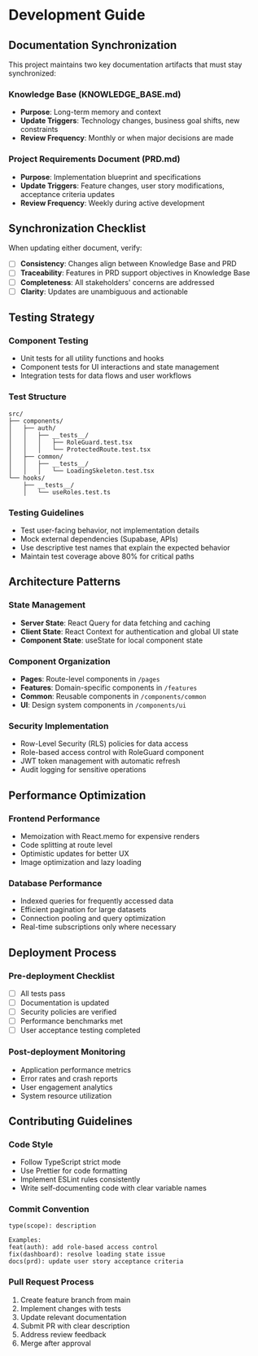 # Development Guide

## Documentation Synchronization

This project maintains two key documentation artifacts that must stay synchronized:

### Knowledge Base (KNOWLEDGE_BASE.md)
- **Purpose**: Long-term memory and context
- **Update Triggers**: Technology changes, business goal shifts, new constraints
- **Review Frequency**: Monthly or when major decisions are made

### Project Requirements Document (PRD.md)  
- **Purpose**: Implementation blueprint and specifications
- **Update Triggers**: Feature changes, user story modifications, acceptance criteria updates
- **Review Frequency**: Weekly during active development

## Synchronization Checklist

When updating either document, verify:

- [ ] **Consistency**: Changes align between Knowledge Base and PRD
- [ ] **Traceability**: Features in PRD support objectives in Knowledge Base
- [ ] **Completeness**: All stakeholders' concerns are addressed
- [ ] **Clarity**: Updates are unambiguous and actionable

## Testing Strategy

### Component Testing
- Unit tests for all utility functions and hooks
- Component tests for UI interactions and state management
- Integration tests for data flows and user workflows

### Test Structure
```
src/
├── components/
│   ├── auth/
│   │   ├── __tests__/
│   │   │   ├── RoleGuard.test.tsx
│   │   │   └── ProtectedRoute.test.tsx
│   ├── common/
│   │   ├── __tests__/
│   │   │   └── LoadingSkeleton.test.tsx
└── hooks/
    ├── __tests__/
    │   └── useRoles.test.ts
```

### Testing Guidelines
- Test user-facing behavior, not implementation details
- Mock external dependencies (Supabase, APIs)
- Use descriptive test names that explain the expected behavior
- Maintain test coverage above 80% for critical paths

## Architecture Patterns

### State Management
- **Server State**: React Query for data fetching and caching
- **Client State**: React Context for authentication and global UI state
- **Component State**: useState for local component state

### Component Organization
- **Pages**: Route-level components in `/pages`
- **Features**: Domain-specific components in `/features`
- **Common**: Reusable components in `/components/common`
- **UI**: Design system components in `/components/ui`

### Security Implementation
- Row-Level Security (RLS) policies for data access
- Role-based access control with RoleGuard component
- JWT token management with automatic refresh
- Audit logging for sensitive operations

## Performance Optimization

### Frontend Performance
- Memoization with React.memo for expensive renders
- Code splitting at route level
- Optimistic updates for better UX
- Image optimization and lazy loading

### Database Performance
- Indexed queries for frequently accessed data
- Efficient pagination for large datasets
- Connection pooling and query optimization
- Real-time subscriptions only where necessary

## Deployment Process

### Pre-deployment Checklist
- [ ] All tests pass
- [ ] Documentation is updated
- [ ] Security policies are verified
- [ ] Performance benchmarks met
- [ ] User acceptance testing completed

### Post-deployment Monitoring
- Application performance metrics
- Error rates and crash reports
- User engagement analytics
- System resource utilization

## Contributing Guidelines

### Code Style
- Follow TypeScript strict mode
- Use Prettier for code formatting
- Implement ESLint rules consistently
- Write self-documenting code with clear variable names

### Commit Convention
```
type(scope): description

Examples:
feat(auth): add role-based access control
fix(dashboard): resolve loading state issue
docs(prd): update user story acceptance criteria
```

### Pull Request Process
1. Create feature branch from main
2. Implement changes with tests
3. Update relevant documentation
4. Submit PR with clear description
5. Address review feedback
6. Merge after approval